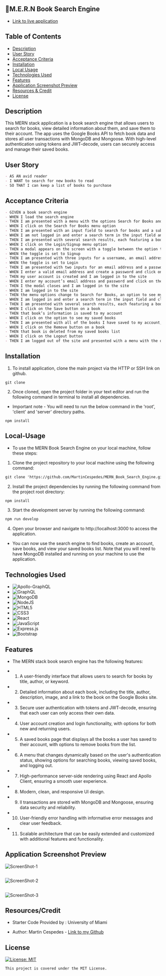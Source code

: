 ## :book:M.E.R.N Book Search Engine

- [Link to live application]()

## Table of Contents

- [Description](#description)
- [User Story](#user-story)
- [Acceptance Criteria](#acceptance-criteria)
- [Installation](#installation)
- [Local Usage](#Local-Usage)
- [Technologies Used](#technologies-used)
- [Features](#features)
- [Application Screenshot Preview](#application-screenshot-preview)
- [Resources & Credit](#resourcescredit)
- [License](#License)

## Description

This MERN stack application is a book search engine that allows users to search for books, view detailed information about them, and save them to their account. The app uses the Google Books API to fetch book data and stores all user transactions with MongoDB and Mongoose. With high-level authentication using tokens and JWT-decode, users can securely access and manage their saved books.

## User Story

```md
- AS AN avid reader
- I WANT to search for new books to read
- SO THAT I can keep a list of books to purchase
```

## Acceptance Criteria

```md
- GIVEN a book search engine
- WHEN I load the search engine
- THEN I am presented with a menu with the options Search for Books and Login/Signup and an input field to search for books and a submit button
- WHEN I click on the Search for Books menu option
- THEN I am presented with an input field to search for books and a submit button
- WHEN I am not logged in and enter a search term in the input field and click the submit button
- THEN I am presented with several search results, each featuring a book’s title, author, description, image, and a link to that book on the Google Books site
- WHEN I click on the Login/Signup menu option
- THEN a modal appears on the screen with a toggle between the option to log in or sign up
- WHEN the toggle is set to Signup
- THEN I am presented with three inputs for a username, an email address, and a password, and a signup button
- WHEN the toggle is set to Login
- THEN I am presented with two inputs for an email address and a password and login button
- WHEN I enter a valid email address and create a password and click on the signup button
- THEN my user account is created and I am logged in to the site
- WHEN I enter my account’s email address and password and click on the login button
- THEN I the modal closes and I am logged in to the site
- WHEN I am logged in to the site
- THEN the menu options change to Search for Books, an option to see my saved books, and Logout
- WHEN I am logged in and enter a search term in the input field and click the submit button
- THEN I am presented with several search results, each featuring a book’s title, author, description, image, and a link to that book on the Google Books site and a button to save a book to my account
- WHEN I click on the Save button on a book
- THEN that book’s information is saved to my account
- WHEN I click on the option to see my saved books
- THEN I am presented with all of the books I have saved to my account, each featuring the book’s title, author, description, image, and a link to that book on the Google Books site and a button to remove a book from my account
- WHEN I click on the Remove button on a book
- THEN that book is deleted from my saved books list
- WHEN I click on the Logout button
- THEN I am logged out of the site and presented with a menu with the options Search for Books and Login/Signup and an input fvield to search for books and a submit button
```

## Installation

1. To install application, clone the main project via the HTTP or SSH link on github.

```
git clone
```

2. Once cloned, open the project folder in your text editor and run the following command in terminal to install all dependencies.

- Important note - You will need to run the below command in the 'root', 'client' and 'server' directory paths.

```
npm install
```

## Local-Usage

- To use the MERN Book Search Engine on your local machine, follow these steps:

1. Clone the project repository to your local machine using the following command:

```md
git clone 'https://github.com/MartinCespedes/MERN_Book_Search_Engine.git'
```

2. Install the project dependencies by running the following command from the project root directory:

```md
npm install
```

3. Start the development server by running the following command:

```md
npm run develop
```

4. Open your browser and navigate to http://localhost:3000 to access the application.

- You can now use the search engine to find books, create an account, save books, and view your saved books list. Note that you will need to have MongoDB installed and running on your machine to use the application.

## Technologies Used

- ![Apollo-GraphQL](https://img.shields.io/badge/-ApolloGraphQL-311C87?style=for-the-badge&logo=apollo-graphql)
- ![GraphQL](https://img.shields.io/badge/-GraphQL-E10098?style=for-the-badge&logo=graphql&logoColor=white)
- ![MongoDB](https://img.shields.io/badge/MongoDB-%234ea94b.svg?style=for-the-badge&logo=mongodb&logoColor=white)
- ![NodeJS](https://img.shields.io/badge/node.js-6DA55F?style=for-the-badge&logo=node.js&logoColor=white)
- ![HTML5](https://img.shields.io/badge/html5-%23E34F26.svg?style=for-the-badge&logo=html5&logoColor=white)
- ![CSS3](https://img.shields.io/badge/css3-%231572B6.svg?style=for-the-badge&logo=css3&logoColor=white)
- ![React](https://img.shields.io/badge/react-%2320232a.svg?style=for-the-badge&logo=react&logoColor=%2361DAFB)
- ![JavaScript](https://img.shields.io/badge/javascript-%23323330.svg?style=for-the-badge&logo=javascript&logoColor=%23F7DF1E)
- ![Express.js](https://img.shields.io/badge/express.js-%23404d59.svg?style=for-the-badge&logo=express&logoColor=%2361DAFB)
- ![Bootstrap](https://img.shields.io/badge/bootstrap-%23563D7C.svg?style=for-the-badge&logo=bootstrap&logoColor=white)

## Features

- The MERN stack book search engine has the following features:

- 1. A user-friendly interface that allows users to search for books by title, author, or keyword.

- 2. Detailed information about each book, including the title, author, description, image, and a link to the book on the Google Books site.

- 3. Secure user authentication with tokens and JWT-decode, ensuring that each user can only access their own data.

- 4. User account creation and login functionality, with options for both new and returning users.

- 5. A saved books page that displays all the books a user has saved to their account, with options to remove books from the list.

- 6. A menu that changes dynamically based on the user's authentication status, showing options for searching books, viewing saved books, and logging out.

- 7. High-performance server-side rendering using React and Apollo Client, ensuring a smooth user experience.

- 8. Modern, clean, and responsive UI design.

- 9. ll transactions are stored with MongoDB and Mongoose, ensuring data security and reliability.

- 10. User-friendly error handling with informative error messages and clear user feedback.

- 11. Scalable architecture that can be easily extended and customized with additional features and functionality.

## Application Screenshot Preview

![ScreenShot-1](./assets/mern_book_search_1_screenshot.png)

##

![ScreenShot-2](./assets/mern_book_search_2_screenshot.png)

##

![ScreenShot-3](./assets/mern_book_search_3_screenshot.png)

## Resources/Credit

- Starter Code Provided by : University of Miami

- Author: Martin Cespedes - [Link to my Github](https://github.com/MartinCespedes)

## License

[![License: MIT](https://img.shields.io/badge/License-MIT-yellow.svg)](https://opensource.org/licenses/MIT)

```
This project is covered under the MIT License.
```
